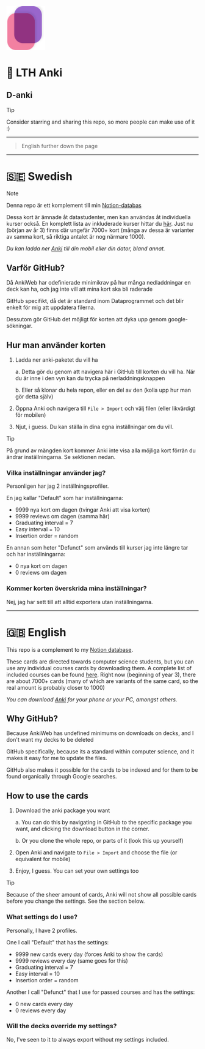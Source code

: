 <p align="left">
    <img src="cards.svg" alt="Cards icon, designed by Embracket" style="width:20%">
</p>

# 🏫 LTH Anki
## D-anki

> [!TIP]
> Consider starring and sharing this repo, so more people can make use of it :)

---

> English further down the page

---

# 🇸🇪 Swedish
> [!NOTE]
> Denna repo är ett komplement till min [Notion-databas](https://mikaelrr.notion.site/Delade-anteckningar-Hub-LTH-D-C-f2a47297b9b146dba372e02c4f789d55?pvs=4)

Dessa kort är ämnade åt datastudenter, men kan användas åt individuella kurser också. En komplett lista av inkluderade kurser hittar du [här](contents.md). Just nu (början av år 3) finns där ungefär 7000+ kort (många av dessa är varianter av samma kort, så riktiga antalet är nog närmare 1000).

_Du kan ladda ner [Anki](https://apps.ankiweb.net) till din mobil eller din dator, bland annat._


## Varför GitHub?
Då AnkiWeb har odefinierade minimikrav på hur många nedladdningar en deck kan ha, och jag inte vill att mina kort ska bli raderade

GitHub specifikt, då det är standard inom Dataprogrammet och det blir enkelt för mig att uppdatera filerna.

Dessutom gör GitHub det möjligt för korten att dyka upp genom google-sökningar.

## Hur man använder korten
1. Ladda ner anki-paketet du vill ha

    a. Detta gör du genom att navigera här i GitHub till korten du vill ha. När du är inne i den vyn kan du trycka på nerladdningsknappen

    b. Eller så klonar du hela repon, eller en del av den (kolla upp hur man gör detta själv)

2. Öppna Anki och navigera till ``File > Import`` och välj filen (eller likvärdigt för mobilen)

3. Njut, i guess. Du kan ställa in dina egna inställningar om du vill.

> [!TIP]
> På grund av mängden kort kommer Anki inte visa alla möjliga kort förrän du ändrar inställningarna. Se sektionen nedan.

### Vilka inställningar använder jag?
Personligen har jag 2 inställningsprofiler. 

En jag kallar "Default" som har inställningarna:
- 9999 nya kort om dagen (tvingar Anki att visa korten)
- 9999 reviews om dagen (samma här)
- Graduating interval = 7
- Easy interval = 10
- Insertion order = random

En annan som heter "Defunct" som används till kurser jag inte längre tar och har inställningarna:
- 0 nya kort om dagen
- 0 reviews om dagen

### Kommer korten överskrida mina inställningar?
Nej, jag har sett till att alltid exportera utan inställningarna.

---

# 🇬🇧 English
This repo is a complement to my [Notion database](https://mikaelrr.notion.site/Delade-anteckningar-Hub-LTH-D-C-f2a47297b9b146dba372e02c4f789d55?pvs=4).

These cards are directed towards computer science students, but you can use any individual courses cards by downloading them. A complete list of included courses can be found [here](contents.md). Right now (beginning of year 3), there are about 7000+ cards (many of which are variants of the same card, so the real amount is probably closer to 1000)

_You can download [Anki](https://apps.ankiweb.net) for your phone or your PC, amongst others._ 

## Why GitHub?
Because AnkiWeb has undefined minimums on downloads on decks, and I don't want my decks to be deleted

GitHub specifically, because its a standard within computer science, and it makes it easy for me to update the files.

GitHub also makes it possible for the cards to be indexed and for them to be found organically through Google searches.

## How to use the cards
1. Download the anki package you want

    a. You can do this by navigating in GitHub to the specific package you want, and clicking the download button in the corner.

    b. Or you clone the whole repo, or parts of it (look this up yourself)

2. Open Anki and navigate to ``File > Import`` and choose the file (or equivalent for mobile)

3. Enjoy, I guess. You can set your own settings too

> [!TIP]
> Because of the sheer amount of cards, Anki will not show all possible cards before you change the settings. See the section below.

### What settings do I use?
Personally, I have 2 profiles.

One I call "Default" that has the settings:
- 9999 new cards every day (forces Anki to show the cards)
- 9999 reviews every day (same goes for this)
- Graduating interval = 7
- Easy interval = 10
- Insertion order = random

Another I call "Defunct" that I use for passed courses and has the settings:
- 0 new cards every day
- 0 reviews every day

### Will the decks override my settings?
No, I've seen to it to always export without my settings included.
